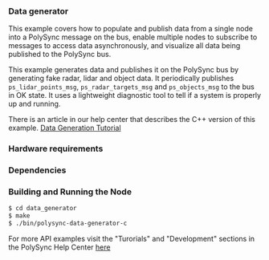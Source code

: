 ### Data generator
This example covers how to populate and publish data from a single node into a PolySync message on the bus, 
enable multiple nodes to subscribe to messages to access data asynchronously, and visualize all data being 
published to the PolySync bus.

This example generates data and publishes it on the PolySync bus by generating fake radar, lidar and object data.
It periodically publishes `ps_lidar_points_msg`, `ps_radar_targets_msg` and `ps_objects_msg` to the bus in OK state.
It uses a lightweight diagnostic tool to tell if a system is properly up and running. 

There is an article in our help center that describes the C++ version of this example.
[Data Generation Tutorial](https://help.polysync.io/articles/tutorials-and-examples/tutorials/data-generation-tutorial/)

### Hardware requirements

### Dependencies

### Building and Running the Node
```bash
$ cd data_generator
$ make
$ ./bin/polysync-data-generator-c
```

For more API examples visit the "Turorials" and "Development" sections in the PolySync Help Center [here](https://help.polysync.io/articles/)